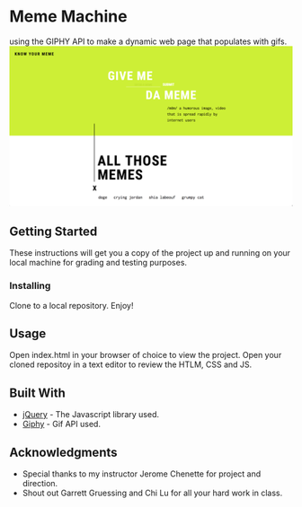# Meme Machine
using the GIPHY API to make a dynamic web page that populates with gifs.
<img src="assets/images/poster.jpg?raw=true" >

## Getting Started

These instructions will get you a copy of the project up and running on your local machine for grading and testing purposes.

### Installing

Clone to a local repository. Enjoy!

## Usage

Open index.html in your browser of choice to view the project.
Open your cloned repositoy in a text editor to review the HTLM, CSS and JS.


## Built With

* [jQuery](http://api.jquery.com/) - The Javascript library used.
* [Giphy](https://developers.giphy.com/docs/) - Gif API used.

## Acknowledgments

* Special thanks to my instructor Jerome Chenette for project and direction.
* Shout out Garrett Gruessing and Chi Lu for all your hard work in class.

